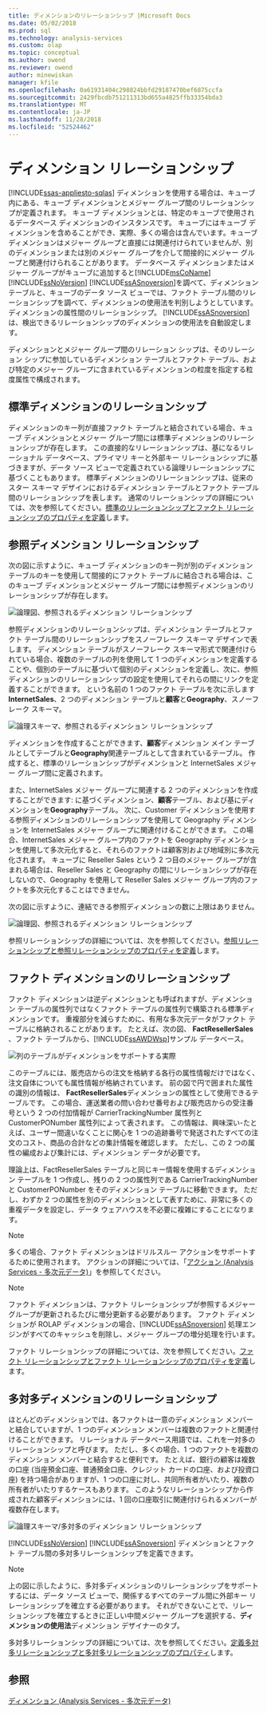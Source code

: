 ```yaml
---
title: ディメンションのリレーションシップ |Microsoft Docs
ms.date: 05/02/2018
ms.prod: sql
ms.technology: analysis-services
ms.custom: olap
ms.topic: conceptual
ms.author: owend
ms.reviewer: owend
author: minewiskan
manager: kfile
ms.openlocfilehash: 0a61931404c298824bbfd29187470bef6875ccfa
ms.sourcegitcommit: 2429fbcdb751211313bd655a4825ffb33354bda3
ms.translationtype: MT
ms.contentlocale: ja-JP
ms.lasthandoff: 11/28/2018
ms.locfileid: "52524462"
---
```

# <a name="dimension-relationships"></a>ディメンション リレーションシップ
[!INCLUDE[ssas-appliesto-sqlas](../../includes/ssas-appliesto-sqlas.md)]
  ディメンションを使用する場合は、キューブ内にある、キューブ ディメンションとメジャー グループ間のリレーションシップが定義されます。 キューブ ディメンションとは、特定のキューブで使用されるデータベース ディメンションのインスタンスです。 キューブにはキューブ ディメンションを含めることができ、実際、多くの場合は含んでいます。キューブ ディメンションはメジャー グループと直接には関連付けられていませんが、別のディメンションまたは別のメジャー グループを介して間接的にメジャー グループと関連付けられることがあります。 データベース ディメンションまたはメジャー グループがキューブに追加すると[!INCLUDE[msCoName](../../includes/msconame-md.md)] [!INCLUDE[ssNoVersion](../../includes/ssnoversion-md.md)] [!INCLUDE[ssASnoversion](../../includes/ssasnoversion-md.md)]を調べて、ディメンション テーブルと、キューブのデータ ソース ビューでは、ファクト テーブル間のリレーションシップを調べて、ディメンションの使用法を判別しようとしています。ディメンションの属性間のリレーションシップ。 [!INCLUDE[ssASnoversion](../../includes/ssasnoversion-md.md)] は、検出できるリレーションシップのディメンションの使用法を自動設定します。  
  
 ディメンションとメジャー グループ間のリレーション シップは、そのリレーション シップに参加しているディメンション テーブルとファクト テーブル、および特定のメジャー グループに含まれているディメンションの粒度を指定する粒度属性で構成されます。  
  
## <a name="regular-dimension-relationships"></a>標準ディメンションのリレーションシップ  
 ディメンションのキー列が直接ファクト テーブルと結合されている場合、キューブ ディメンションとメジャー グループ間には標準ディメンションのリレーションシップが存在します。 この直接的なリレーションシップは、基になるリレーショナル データベース、プライマリ キーと外部キー リレーションシップに基づきますが、データ ソース ビューで定義されている論理リレーションシップに基づくこともあります。 標準ディメンションのリレーションシップは、従来のスター スキーマ デザインにおけるディメンション テーブルとファクト テーブル間のリレーションシップを表します。 通常のリレーションシップの詳細については、次を参照してください。[標準のリレーションシップとファクト リレーションシップのプロパティを定義](../../analysis-services/multidimensional-models/define-a-regular-relationship-and-regular-relationship-properties.md)します。  
  
## <a name="reference-dimension-relationships"></a>参照ディメンション リレーションシップ  
 次の図に示すように、キューブ ディメンションのキー列が別のディメンション テーブルのキーを使用して間接的にファクト テーブルに結合される場合は、このキューブ ディメンションとメジャー グループ間には参照ディメンションのリレーションシップが存在します。  
  
 ![論理図、参照されるディメンション リレーションシップ](../../analysis-services/multidimensional-models-olap-logical-cube-objects/media/as-refdimension1.gif "論理図、参照されるディメンション リレーションシップ")  
  
 参照ディメンションのリレーションシップは、ディメンション テーブルとファクト テーブル間のリレーションシップをスノーフレーク スキーマ デザインで表します。 ディメンション テーブルがスノーフレーク スキーマ形式で関連付けられている場合、複数のテーブルの列を使用して 1 つのディメンションを定義することや、個別のテーブルに基づいて個別のディメンションを定義し、次に、参照ディメンションのリレーションシップの設定を使用してそれらの間にリンクを定義することができます。 という名前の 1 つのファクト テーブルを次に示します**InternetSales**、2 つのディメンション テーブルと**顧客**と**Geography**、スノーフレーク スキーマ。  
  
 ![論理スキーマ、参照されるディメンション リレーションシップ](../../analysis-services/multidimensional-models-olap-logical-cube-objects/media/as-refdim-schema1.gif "の論理スキーマ、参照されるディメンション リレーションシップ")  
  
 ディメンションを作成することができます、**顧客**ディメンション メイン テーブルとしてテーブルと**Geography**関連テーブルとして含まれているテーブル。 作成すると、標準のリレーションシップがディメンションと InternetSales メジャー グループ間に定義されます。  
  
 また、InternetSales メジャー グループに関連する 2 つのディメンションを作成することができます: に基づくディメンション、**顧客**テーブル、および基にディメンションを**Geography**テーブル。 次に、Customer ディメンションを使用する参照ディメンションのリレーションシップを使用して Geography ディメンションを InternetSales メジャー グループに関連付けることができます。 この場合、InternetSales メジャー グループ内のファクトを Geography ディメンションを使用して多次元化すると、それらのファクトは顧客別および地域別に多次元化されます。 キューブに Reseller Sales という 2 つ目のメジャー グループが含まれる場合は、Reseller Sales と Geography の間にリレーションシップが存在しないので、Geography を使用して Reseller Sales メジャー グループ内のファクトを多次元化することはできません。  
  
 次の図に示すように、連結できる参照ディメンションの数に上限はありません。  
  
 ![論理図、参照されるディメンション リレーションシップ](../../analysis-services/multidimensional-models-olap-logical-cube-objects/media/as-refdimension2.gif "論理図、参照されるディメンション リレーションシップ")  
  
 参照リレーションシップの詳細については、次を参照してください。[参照リレーションシップと参照リレーションシップのプロパティを定義](../../analysis-services/multidimensional-models/define-a-referenced-relationship-and-referenced-relationship-properties.md)します。  
  
## <a name="fact-dimension-relationships"></a>ファクト ディメンションのリレーションシップ  
 ファクト ディメンションは逆ディメンションとも呼ばれますが、ディメンション テーブルの属性列ではなくファクト テーブルの属性列で構築される標準ディメンションです。 重複部分を減らすために、有用な多次元データがファクト テーブルに格納されることがあります。 たとえば、次の図、 **FactResellerSales** 、ファクト テーブルから、[!INCLUDE[ssAWDWsp](../../includes/ssawdwsp-md.md)]サンプル データベース。  
  
 ![列のテーブルがディメンションをサポートする実際](../../analysis-services/multidimensional-models-olap-logical-cube-objects/media/as-factdim.gif "列ディメンションをサポートするには、ファクト テーブル")  
  
 このテーブルには、販売店からの注文を格納する各行の属性情報だけではなく、注文自体についても属性情報が格納されています。 前の図で円で囲まれた属性の識別の情報は、 **FactResellerSales**ディメンションの属性として使用できるテーブルです。 この場合、運送業者の問い合わせ番号および販売店からの受注番号という 2 つの付加情報が CarrierTrackingNumber 属性列と CustomerPONumber 属性列によって表されます。 この情報は、興味深い-たとえば、ユーザー間違いなくことに関心を 1 つの追跡番号で発送されたすべての注文のコスト、商品の合計などの集計情報を確認します。 ただし、この 2 つの属性の編成および集計には、ディメンション データが必要です。  
  
 理論上は、FactResellerSales テーブルと同じキー情報を使用するディメンション テーブルを 1 つ作成し、残りの 2 つの属性列である CarrierTrackingNumber と CustomerPONumber をそのディメンション テーブルに移動できます。 ただし、わずか 2 つの属性を別のディメンションとして表すために、非常に多くの重複データを設定し、データ ウェアハウスを不必要に複雑にすることになります。  
  
> [!NOTE]  
>  多くの場合、ファクト ディメンションはドリルスルー アクションをサポートするために使用されます。 アクションの詳細については、「[アクション &#40;Analysis Services - 多次元データ&#41;](../../analysis-services/multidimensional-models/actions-analysis-services-multidimensional-data.md)」を参照してください。  
  
> [!NOTE]  
>  ファクト ディメンションは、ファクト リレーションシップが参照するメジャー グループが更新されるたびに増分更新する必要があります。 ファクト ディメンションが ROLAP ディメンションの場合、[!INCLUDE[ssASnoversion](../../includes/ssasnoversion-md.md)] 処理エンジンがすべてのキャッシュを削除し、メジャー グループの増分処理を行います。  
  
 ファクト リレーションシップの詳細については、次を参照してください。[ファクト リレーションシップとファクト リレーションシップのプロパティを定義](../../analysis-services/multidimensional-models/define-a-fact-relationship-and-fact-relationship-properties.md)します。  
  
## <a name="many-to-many-dimension-relationships"></a>多対多ディメンションのリレーションシップ  
 ほとんどのディメンションでは、各ファクトは一意のディメンション メンバーと結合していますが、1 つのディメンション メンバーは複数のファクトと関連付けることができます。 リレーショナル データベース用語では、これを一対多のリレーションシップと呼びます。 ただし、多くの場合、1 つのファクトを複数のディメンション メンバーと結合すると便利です。 たとえば、銀行の顧客は複数の口座 (当座預金口座、普通預金口座、クレジット カードの口座、および投資口座) を持つ場合がありますが、1 つの口座に対し、共同所有者がいたり、複数の所有者がいたりするケースもあります。 このようなリレーションシップから作成された顧客ディメンションには、1 回の口座取引に関連付けられるメンバーが複数存在します。  
  
 ![論理スキーマ/多対多のディメンション リレーションシップ](../../analysis-services/multidimensional-models-olap-logical-cube-objects/media/as-many-dimension1.gif "論理スキーマ/多対多のディメンション リレーションシップ")  
  
 [!INCLUDE[ssNoVersion](../../includes/ssnoversion-md.md)] [!INCLUDE[ssASnoversion](../../includes/ssasnoversion-md.md)] ディメンションとファクト テーブル間の多対多リレーションシップを定義できます。  
  
> [!NOTE]  
>  上の図に示したように、多対多ディメンションのリレーションシップをサポートするには、データ ソース ビューで、関係するすべてのテーブル間に外部キー リレーションシップを確立する必要があります。 それができないことで、リレーションシップを確立するときに正しい中間メジャー グループを選択する、**ディメンションの使用法**ディメンション デザイナーのタブ。  
  
 多対多リレーションシップの詳細については、次を参照してください。[定義多対多リレーションシップと多対多リレーションシップのプロパティ](../../analysis-services/multidimensional-models/define-a-many-to-many-relationship-and-many-to-many-relationship-properties.md)します。  
  
## <a name="see-also"></a>参照  
 [ディメンション &#40;Analysis Services - 多次元データ&#41;](../../analysis-services/multidimensional-models-olap-logical-dimension-objects/dimensions-analysis-services-multidimensional-data.md)  
  
  
